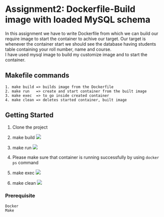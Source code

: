 # Assignment2: Dockerfile-Build image with loaded MySQL schema

In this assignment we have to write Dockerfile from which we can build our require image to start the container to achive our target. Our target is whenever the container start we should see the database having students table containing your roll number, name and course.<br />
I have used mysql image to build my customize image and to start the container.

## Makefile commands
```
1. make build => builds image from the Dockerfile
2. make run   => create and start container from the built image
3. make exec  => to go inside created container
4. make clean => deletes started container, built image
```

## Getting Started

1. Clone the project

2. make build
![](./images/build.png)

3. make run
![](./images/run.png)

4. Please make sure that container is running successfully by using `docker ps` command

5. make exec
![](./images/exec.png)

6. make clean
![](./images/clean.png)


### Prerequisite
```
Docker
Make
```

